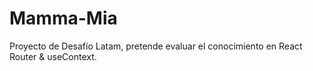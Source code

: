 # Mamma-Mia

Proyecto de Desafío Latam, pretende evaluar el conocimiento en React Router & useContext.